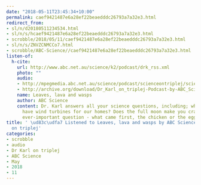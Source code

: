 ```yaml
---
date: "2018-05-11T23:45:34+10:00"
permalink: caef9421487e6a28ef22beaedddc26793a7a32e3.html
redirect_from:
- sl/n/d20180511234534.html
- sl/n/s/hcaef9421487e6a28ef22beaedddc26793a7a32e3.html
- scrobble/2018/05/11/caef9421487e6a28ef22beaedddc26793a7a32e3.html
- sl/n/s/ZNVZCNMCCo7.html
- scrobble/ABC-Science//caef9421487e6a28ef22beaedddc26793a7a32e3.html
listen-of:
  h-cite:
    url: http://www.abc.net.au/science/k2/podcast/drk_rss.xml
    photo: ""
    audio:
    - http://mpegmedia.abc.net.au/science/podcast/scienceontriplej/scienceontriplej20180405.mp3
    - http://archive.org/download/Dr_Karl_on_triplej-Podcast-by-ABC_Science/Leaves_lava_and_wasps.mp3
    name: Leaves, lava and wasps
    author: ABC Science
    content: Dr. Karl answers all your science questions, including; when will we
      have wind turbines for our homes? Does the full moon make you crazy? And the
      ever-important question - what came first, the chicken or the egg?
title: ' \ud83c\udfa7 Listened to Leaves, lava and wasps by ABC Science From Dr Karl
  on triplej'
categories:
- scrobble
- audio
- Dr Karl on triplej
- ABC Science
- May
- 2018
- 11
---
```


